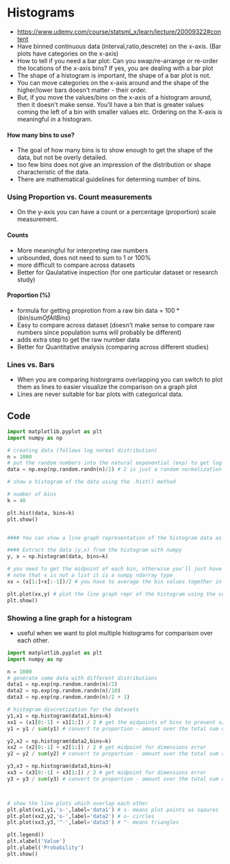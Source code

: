 # Histograms

- https://www.udemy.com/course/statsml_x/learn/lecture/20009322#content
- Have binned continuous data (interval,ratio,descrete) on the x-axis. (Bar plots have categories on the x-axis)
- How to tell if you need a bar plot: Can you swap/re-arrange or re-order the locations of the x-axis bins? If yes, you are dealing with a bar plot
- The shape of a histogram is important, the shape of a bar plot is not.
- You can move categories on the x-axis around and the shape of the higher/lower bars doesn't matter - their order.
- But, if you move the values/bins on the x-axis of a histogram around, then it doesn't make sense. You'll have a bin that is greater values coming the left of a bin with smaller values etc. Ordering on the X-axis is meaningful in a histogram.

#### How many bins to use?

- The goal of how many bins is to show enough to get the shape of the data, but not be overly detailed.
- too few bins does not give an impression of the distribution or shape characteristic of the data.
- There are mathematical guidelines for determing number of bins.

### Using Proportion vs. Count measurements

- On the y-axis you can have a count or a percentage (proportion) scale measurement.

#### Counts

- More meaningful for interpreting raw numbers
- unbounded, does not need to sum to 1 or 100%
- more difficult to compare across datasets
- Better for Qaulatative inspection (for one particular dataset or research study)

#### Proportion (%)

- formula for getting proprotion from a raw bin data = $100 * (bin / sumOfAllBins)$
- Easy to compare across dataset (doesn't make sense to compare raw numbers since population sums will probably be different)
- adds extra step to get the raw number data
- Better for Quantitative analysis (comparing across different studies)

### Lines vs. Bars

- When you are comparing historgrams overlapping you can switch to plot them as lines to easier visualize the comparison on a graph plot
- Lines are never suitable for bar plots with categorical data.

## Code

```python
import matplotlib.pyplot as plt
import numpy as np

# creating data (follows log normal distribution)
n = 1000
# put the random numbers into the natural exponential (exp) to get log normal distribution. note that the natural exponent cannot yield a negative value even if the numbers are negative it operates on.
data = np.exp(np.random.randn(n)/2) # 2 is just a random normalization number to affect histogram shape.

# show a histogram of the data using the .hist() method

# number of bins
k = 40

plt.hist(data, bins=k)
plt.show()


#### You can show a line graph representation of the histogram data as follows #####

#### Extract the data (y,x) from the histogram with numpy
y, x = np.histogram(data, bins=k)

# you need to get the midpoint of each bin, otherwise you'll just have the boundaries of the bins which add up to one more than the x axis
# note that x is not a list it is a numpy ndarray type
xx = (x[1:]+x[:-1])/2 # you have to average the bin values together in order to get the plot to work and not throw errors that x does not equal y dimensions.

plt.plot(xx,y) # plot the line graph repr of the histogram using the center of the bins to make x line up with y counts
plt.show()
```

### Showing a line graph for a histogram

- useful when we want to plot multiple histograms for comparison over each other.

```python
import matplotlib.pyplot as plt
import numpy as np

n = 1000
# generate some data with different distributions
data1 = np.exp(np.random.randn(n)/2)
data2 = np.exp(np.random.randn(n)/10)
data3 = np.exp(np.random.randn(n)/2 + 1)

# histogram discretization for the datasets
y1,x1 = np.histogram(data1,bins=k)
xx1 = (x1[0:-1] + x1[1:]) / 2 # get the midpoints of bins to prevent x/y dimensions error (# you have to average the bin values together in order to get the plot to work and not throw errors that x does not equal y dimensions.)
y1 = y1 / sum(y1) # convert to proportion - amount over the total sum of all y axis values (total count of data)

y2,x2 = np.histogram(data2,bins=k)
xx2 = (x2[0:-1] + x2[1:]) / 2 # get midpoint for dimensions error
y2 = y2 / sum(y2) # convert to proportion - amount over the total sum of all y axis values

y3,x3 = np.histogram(data3,bins=k)
xx3 = (x3[0:-1] + x3[1:]) / 2 # get midpoint for dimensions error
y3 = y3 / sum(y3) # convert to proportion - amount over the total sum of all y axis values



# show the line plots which overlap each other
plt.plot(xx1,y1,'s-',label='data1') # s- means plot points as sqaures
plt.plot(xx2,y2,'o-',label='data2') # o- circles
plt.plot(xx3,y3,'^-',label='data3') # ^- means triangles

plt.legend()
plt.xlabel('Value')
plt.ylabel('Probability')
plt.show()
```
